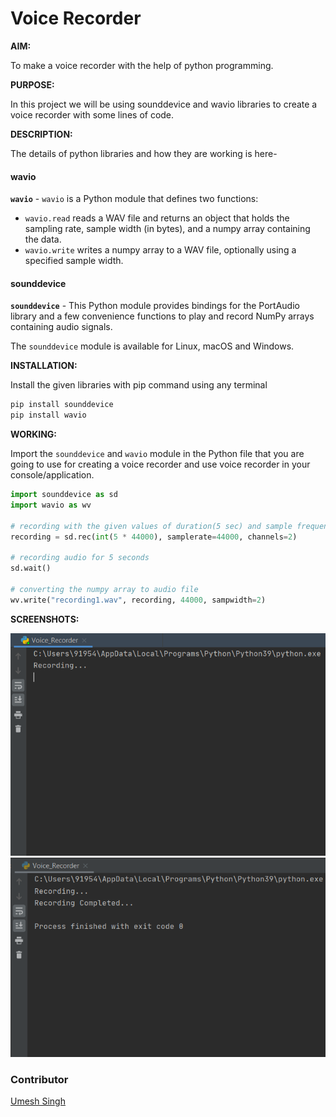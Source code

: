 # Voice Recorder

**AIM:** 

To make a voice recorder with the help of python programming.

**PURPOSE:** 

In this project we will be using sounddevice and wavio libraries to create a voice recorder with some lines of code. 

**DESCRIPTION:**

The details of python libraries and how they are working is here-    

#### wavio

**`wavio`** - `wavio` is a Python module that defines two functions:

- `wavio.read` reads a WAV file and returns an object that holds the sampling rate, sample width (in bytes), and a numpy array containing the data.
- `wavio.write` writes a numpy array to a WAV file, optionally using a specified sample width.

#### sounddevice

**`sounddevice`** - This Python module provides bindings for the PortAudio library and a few convenience functions to play and record NumPy arrays containing audio signals.

The `sounddevice` module is available for Linux, macOS and Windows.

**INSTALLATION:**

Install the given libraries with pip command using any terminal
```python
pip install sounddevice
pip install wavio
```

**WORKING:**

Import the `sounddevice` and `wavio` module in the Python file that you are going to use for creating a voice recorder and use voice recorder in your console/application.

```python
import sounddevice as sd
import wavio as wv

# recording with the given values of duration(5 sec) and sample frequency(44000)
recording = sd.rec(int(5 * 44000), samplerate=44000, channels=2)
  
# recording audio for 5 seconds
sd.wait()
    
# converting the numpy array to audio file
wv.write("recording1.wav", recording, 44000, sampwidth=2)
```

**SCREENSHOTS:**
<div align="center">

<img src="../Voice%20Recorder/Images/voice_recorder0.png">

<img src="../Voice%20Recorder/Images/voice_recorder1.png">
</div>

### Contributor

<a href="https://github.com/Umesh-01">Umesh Singh</a>
